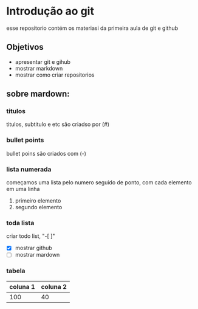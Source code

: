 # Introdução ao git 

esse repositorio contém os materiasi da primeira aula de git e github

## Objetivos
- apresentar git e gihub
- mostrar markdown
- mostrar como criar repositorios

## sobre mardown:

### titulos
titulos, subtitulo e etc são criadso por (#)

### bullet points 
bullet poins são criados com (-)

### lista numerada
começamos uma lista pelo numero seguido de ponto, com cada elemento em uma linha
1. primeiro elemento
2. segundo elemento

### toda lista
  criar todo list, "-[ ]"
  - [x] mostrar github
  - [ ] mostrar mardown
  
  ### tabela
  | coluna 1 | coluna 2 |
  | ---------| ---------|
  | 100 | 40 |
  
